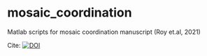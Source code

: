 # mosaic_coordination

Matlab scripts for mosaic coordination manuscript (Roy et.al, 2021)

Cite:  [![DOI](https://zenodo.org/badge/301260625.svg)](https://zenodo.org/badge/latestdoi/301260625)

 
